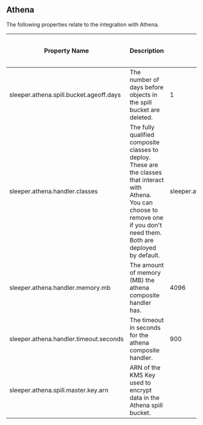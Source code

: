 ## Athena

The following properties relate to the integration with Athena.

| Property Name                           | Description                                                                                                                                                                          | Default Value                                                                                             | Run CdkDeploy When Changed |
|-----------------------------------------|--------------------------------------------------------------------------------------------------------------------------------------------------------------------------------------|-----------------------------------------------------------------------------------------------------------|----------------------------|
| sleeper.athena.spill.bucket.ageoff.days | The number of days before objects in the spill bucket are deleted.                                                                                                                   | 1                                                                                                         | true                       |
| sleeper.athena.handler.classes          | The fully qualified composite classes to deploy. These are the classes that interact with Athena. You can choose to remove one if you don't need them. Both are deployed by default. | sleeper.athena.composite.SimpleCompositeHandler,sleeper.athena.composite.IteratorApplyingCompositeHandler | true                       |
| sleeper.athena.handler.memory.mb        | The amount of memory (MB) the athena composite handler has.                                                                                                                          | 4096                                                                                                      | true                       |
| sleeper.athena.handler.timeout.seconds  | The timeout in seconds for the athena composite handler.                                                                                                                             | 900                                                                                                       | true                       |
| sleeper.athena.spill.master.key.arn     | ARN of the KMS Key used to encrypt data in the Athena spill bucket.                                                                                                                  |                                                                                                           | true                       |
